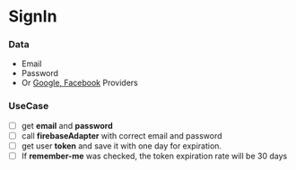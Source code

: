 # SignIn

### Data
  - Email
  - Password
  - Or [Google, Facebook]() Providers

### UseCase
- [ ] get **email** and **password**
- [ ] call **firebaseAdapter** with correct email and password
- [ ] get user **token** and save it with one day for expiration.
- [ ] If **remember-me** was checked, the token expiration rate will be 30 days
